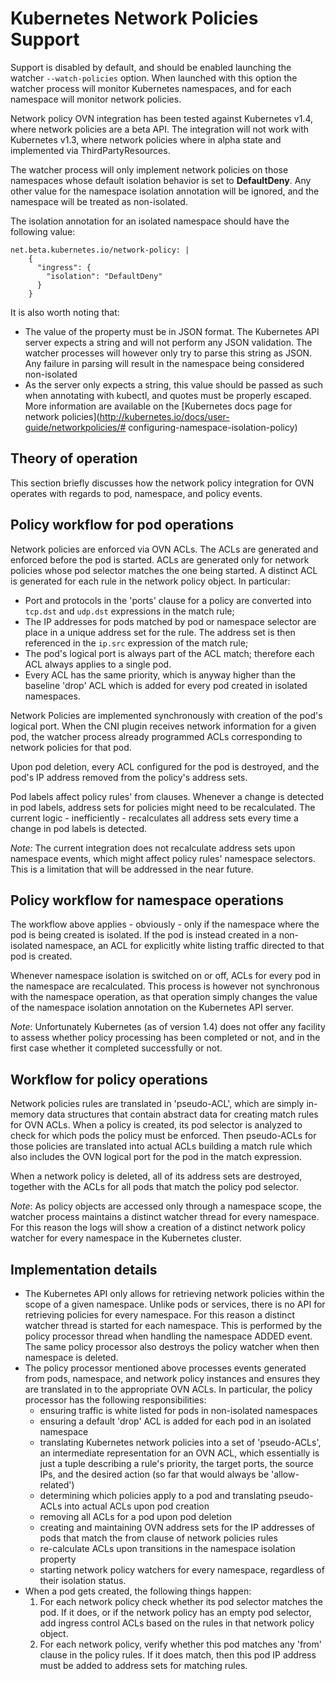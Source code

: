 Kubernetes Network Policies Support
===================================

Support is disabled by default, and should be enabled launching the watcher
`--watch-policies` option. When launched with this option the watcher process
will monitor Kubernetes namespaces, and for each namespace will monitor
network policies.

Network policy OVN integration has been tested against Kubernetes v1.4, where
network policies are a beta API. The integration will not work with Kubernetes
v1.3, where network policies where in alpha state and implemented via
ThirdPartyResources.

The watcher process will only implement network policies on those namespaces
whose default isolation behavior is set to __DefaultDeny__. Any other value
for the namespace isolation annotation will be ignored, and the namespace
will be treated as non-isolated.

The isolation annotation for an isolated namespace should have the following
value:

```
net.beta.kubernetes.io/network-policy: |
    {
      "ingress": {
        "isolation": "DefaultDeny"
      }
    }
```

It is also worth noting that:

- The value of the property must be in JSON format. The Kubernetes API
  server expects a string and will not perform any JSON validation.
  The watcher processes will however only try to parse this string as
  JSON. Any failure in parsing will result in the namespace being
  considered non-isolated
- As the server only expects a string, this value should be passed as such
  when annotating with kubectl, and quotes must be properly escaped. More
  information are available on the [Kubernetes docs page for network
  policies](http://kubernetes.io/docs/user-guide/networkpolicies/#
  configuring-namespace-isolation-policy)

Theory of operation
--------------------

This section briefly discusses how the network policy integration for OVN
operates with regards to pod, namespace, and policy events.

Policy workflow for pod operations
-----------------------------------

Network policies are enforced via OVN ACLs. The ACLs are generated and enforced
before the pod is started. ACLs are generated only for network policies whose pod
selector matches the one being started. A distinct ACL is generated for each
rule in the network policy object. In particular:
- Port and protocols in the 'ports' clause for a policy are converted into
  `tcp.dst` and `udp.dst` expressions in the match rule;
- The IP addresses for pods matched by pod or namespace selector are place in
  a unique address set for the rule. The address set is then referenced in the
  `ip.src` expression of the match rule;
- The pod's logical port is always part of the ACL match; therefore each ACL
  always applies to a single pod.
- Every ACL has the same priority, which is anyway higher than the baseline
  'drop' ACL which is added for every pod created in isolated namespaces.

Network Policies are implemented synchronously with creation of the pod's
logical port. When the CNI plugin receives network information for a given
pod, the watcher process already programmed ACLs corresponding to network
policies for that pod.

Upon pod deletion, every ACL configured for the pod is destroyed, and the
pod's IP address removed from the policy's address sets.

Pod labels affect policy rules' from clauses. Whenever a change is detected
in pod labels, address sets for policies might need to be recalculated. The
current logic - inefficiently - recalculates all address sets every time a
change in pod labels is detected.

_Note:_ The current integration does not recalculate address sets upon
namespace events, which might affect policy rules' namespace selectors.
This is a limitation that will be addressed in the near future.

Policy workflow for namespace operations
-----------------------------------------

The workflow above applies - obviously - only if the namespace where the pod
is being created is isolated. If the pod is instead created in a
non-isolated namespace, an ACL for explicitly white listing traffic directed
to that pod is created.

Whenever namespace isolation is switched on or off, ACLs for every pod in
the namespace are recalculated. This process is however not synchronous with
the namespace operation, as that operation simply changes the value of
the namespace isolation annotation on the Kubernetes API server.

_Note_: Unfortunately Kubernetes (as of version 1.4) does not offer any
facility to assess whether policy processing has been completed or not, and
in the first case whether it completed successfully or not.


Workflow for policy operations
-------------------------------

Network policies rules are translated in 'pseudo-ACL', which are simply
in-memory data structures that contain abstract data for creating match rules
for OVN ACLs.
When a policy is created, its pod selector is analyzed to check for which pods
the policy must be enforced. Then pseudo-ACLs for those policies are
translated into actual ACLs building a match rule which also includes the OVN
logical port for the pod in the match expression.

When a network policy is deleted, all of its address sets are destroyed,
together with the ACLs for all pods that match the policy pod selector.

_Note_: As policy objects are accessed only through a namespace scope, the
watcher process maintains a distinct watcher thread for every namespace.
For this reason the logs will show a creation of a distinct network policy
watcher for every namespace in the Kubernetes cluster.

Implementation details
----------------------

- The Kubernetes API only allows for retrieving network policies within the
  scope of a given namespace. Unlike pods or services, there is no API for
  retrieving policies for every namespace. For this reason a distinct watcher
  thread is started for each namespace. This is performed by the policy
  processor thread when handling the namespace ADDED event. The same policy
  processor also destroys the policy watcher when then namespace is deleted.
- The policy processor mentioned above processes events generated from pods,
  namespace, and network policy instances and ensures they are translated in
  to the appropriate OVN ACLs. In particular, the policy processor has the
  following responsibilities:
  - ensuring traffic is white listed for pods in non-isolated namespaces
  - ensuring a default 'drop' ACL is added for each pod in an isolated
    namespace
  - translating Kubernetes network policies into a set of 'pseudo-ACLs',
    an intermediate representation for an OVN ACL, which essentially is just
    a tuple describing a rule's priority, the target ports, the source IPs,
    and the desired action (so far that would always be 'allow-related')
  - determining which policies apply to a pod and translating pseudo-ACLs
    into actual ACLs upon pod creation
  - removing all ACLs for a pod upon pod deletion
  - creating and maintaining OVN address sets for the IP addresses of pods
    that match the from clause of network policies rules
  - re-calculate ACLs upon transitions in the namespace isolation property
  - starting network policy watchers for every namespace, regardless of their
    isolation status.
- When a pod gets created, the following things happen:
  1. For each network policy check whether its pod selector matches the pod.
     If it does, or if the network policy has an empty pod selector,
     add ingress control ACLs based on the rules in that network policy object.
  2. For each network policy, verify whether this pod matches any 'from'
     clause in the policy rules. If it does match, then this pod IP address
     must be added to address sets for matching rules.
